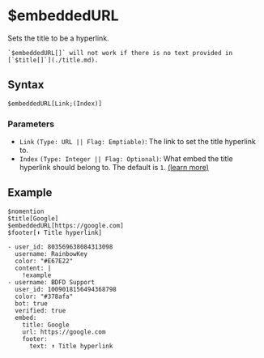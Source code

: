 # $embeddedURL
Sets the title to be a hyperlink.

```admonish failure
`$embeddedURL[]` will not work if there is no text provided in [`$title[]`](./title.md).
```

## Syntax
```
$embeddedURL[Link;(Index)]
```

### Parameters
- `Link` `(Type: URL || Flag: Emptiable)`: The link to set the title hyperlink to.
- `Index` `(Type: Integer || Flag: Optional)`: What embed the title hyperlink should belong to. The default is `1`. [(learn more)](../resources/embedIndexes.md)

## Example
```
$nomention
$title[Google]
$embeddedURL[https://google.com]
$footer[⬆️ Title hyperlink]
```

``` discord yaml
- user_id: 803569638084313098
  username: RainbowKey
  color: "#E67E22"
  content: |
    !example
- username: BDFD Support
  user_id: 1009018156494368798
  color: "#378afa"
  bot: true
  verified: true
  embed:
    title: Google
    url: https://google.com
    footer:
      text: ⬆️ Title hyperlink
```
